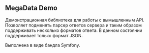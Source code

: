 ## MegaData Demo ##

Демонстрационная библиотека для работы с вымышленным API. Позволяет подменять парсер ответов сервера и таким образом поддерживать несколько форматов ответа. В данном состоянии поддерживает только формат JSON.

Выполнена в виде бандла Symfony.